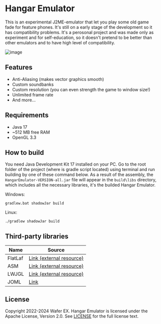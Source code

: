 # Hangar Emulator
This is an experimental J2ME-emulator that let you play some old game fade for feature phones. It's still on a early stage of the development so it has compatibility problems. It's a perosonal project and was made only as experiment and for self-education, so it doesn't pretend to be better than other emulators and to have high level of compatibility.

![image](https://github.com/Wafer-EX/HangarEmulator/assets/76843479/551cb966-a0d7-4294-b67e-dfa95a0dbe87)


## Features
- Anti-Aliasing (makes vector graphics smooth)
- Custom soundbanks
- Custom resolution (you can even strength the game to window size!)
- Unlimited frame rate
- And more...

## Requirements
- Java 17
- ~512 MB free RAM
- OpenGL 3.3
## How to build
You need Java Development Kit 17 installed on your PC. Go to the root folder of the project (where is gradle script located) using terminal and run building by one of these command below. As a result of the assembly, the `HangarEmulator-VERSION-all.jar` file will appear in the `build\libs` directory, which includes all the necessary libraries, it's the builded Hangar Emulator.

Windows:
```
gradlew.bat shadowJar build
```
Linux:
```
./gradlew shadowJar build
```
## Third-party libraries
| Name    | Source                                                       |
|---------|--------------------------------------------------------------|
| FlatLaf | [Link (external resource)](https://www.formdev.com/flatlaf/) |
| ASM     | [Link (external resource)](https://asm.ow2.io/)              |
| LWJGL   | [Link (external resource)](https://www.lwjgl.org/)           |
| JOML    | [Link](https://github.com/JOML-CI/JOML)                      |
## License
Copyright 2022-2024 Wafer EX. Hangar Emulator is licensed under the Apache License, Version 2.0. See [LICENSE](LICENSE) for the full license text.
